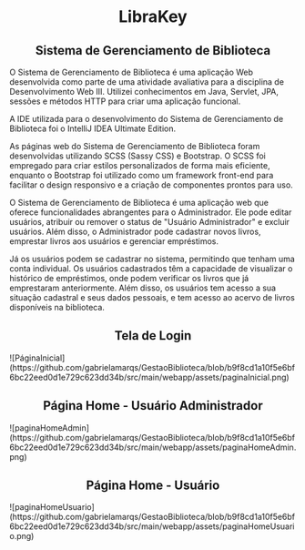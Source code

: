 <!-- 1- titulo do projeto -->
<h1 align="center"> LibraKey </h1>
<h2 align="center"> Sistema de Gerenciamento de Biblioteca </h2>

<!-- 2- descrição do projeto -->
<p>
O Sistema de Gerenciamento de Biblioteca é uma aplicação Web desenvolvida como parte de uma atividade avaliativa para a disciplina de Desenvolvimento Web III. Utilizei conhecimentos em Java, Servlet, JPA, sessões e métodos HTTP para criar uma aplicação funcional. 
</p>
<p>
  A IDE utilizada para o desenvolvimento do Sistema de Gerenciamento de Biblioteca foi o IntelliJ IDEA Ultimate Edition.
</p>
<p>
As páginas web do Sistema de Gerenciamento de Biblioteca foram desenvolvidas utilizando SCSS (Sassy CSS) e Bootstrap. O SCSS foi empregado para criar estilos personalizados de forma mais eficiente, enquanto o Bootstrap foi utilizado como um framework front-end para facilitar o design responsivo e a criação de componentes prontos para uso.
</p>

<!-- 2- Funcionalidades do projeto -->
<p>
O Sistema de Gerenciamento de Biblioteca é uma aplicação web que oferece funcionalidades abrangentes para o Administrador. Ele pode editar usuários, atribuir ou remover o status de "Usuário Administrador" e excluir usuários. Além disso, o Administrador pode cadastrar novos livros, emprestar livros aos usuários e gerenciar empréstimos. 
</p>

<p>
  Já os usuários podem se cadastrar no sistema, permitindo que tenham uma conta individual. Os usuários cadastrados têm a capacidade de visualizar o histórico de empréstimos, onde podem verificar os livros que já emprestaram anteriormente. Além disso, os usuários tem acesso a sua situação cadastral e seus dados pessoais, e tem acesso ao acervo de livros disponíveis na biblioteca.
</p>

<!-- tela de login -->
<h2 align="center"> Tela de Login </h2>
![PáginaInicial](https://github.com/gabrielamarqs/GestaoBiblioteca/blob/b9f8cd1a10f5e6bf6bc22eed0d1e729c623dd34b/src/main/webapp/assets/paginaInicial.png)

<!-- página home de um Usuário Administrador -->
<h2 align="center"> Página Home - Usuário Administrador </h2>
![paginaHomeAdmin](https://github.com/gabrielamarqs/GestaoBiblioteca/blob/b9f8cd1a10f5e6bf6bc22eed0d1e729c623dd34b/src/main/webapp/assets/paginaHomeAdmin.png)

<!-- página home de um Usuário -->
<h2 align="center"> Página Home - Usuário </h2>
![paginaHomeUsuario](https://github.com/gabrielamarqs/GestaoBiblioteca/blob/b9f8cd1a10f5e6bf6bc22eed0d1e729c623dd34b/src/main/webapp/assets/paginaHomeUsuario.png)

<!-- página cadastro usuario -->
<!-- página cadastro livro -->
<!-- página emprestimos -->
<!-- página usuário -->

<!-- projetos futuros 
  implementar um esqueceu senha
  implementar um método para que os usuários possam editar suas informações, para que possam renovar livros da sua própria conta
  
-->








